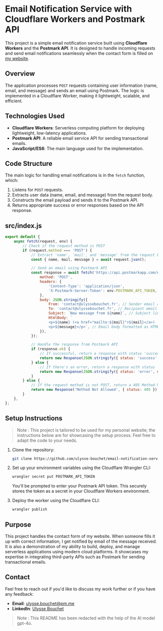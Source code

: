 # Email Notification Service with Cloudflare Workers and Postmark API

This project is a simple email notification service built using **Cloudflare Workers** and the **Postmark API**. It is designed to handle incoming requests and send email notifications seamlessly when the contact form is filled on [my website](https://ulyssebouchet.fr/).

## Overview

The application processes `POST` requests containing user information (name, email, and message) and sends an email using Postmark. The logic is implemented in a Cloudflare Worker, making it lightweight, scalable, and efficient.

## Technologies Used

- **Cloudflare Workers**: Serverless computing platform for deploying lightweight, low-latency applications.
- **Postmark API**: A reliable email service API for sending transactional emails.
- **JavaScript/ES6**: The main language used for the implementation.

## Code Structure

The main logic for handling email notifications is in the `fetch` function, which:

1. Listens for `POST` requests.
2. Extracts user data (name, email, and message) from the request body.
3. Constructs the email payload and sends it to the Postmark API.
4. Returns appropriate success or error responses based on the API response.

## src/index.js

```javascript
export default {
	async fetch(request, env) {
		// Check if the request method is POST
		if (request.method === 'POST') {
			// Extract 'name', 'mail', and 'message' from the request body
			const { name, mail, message } = await request.json();

			// Send an email using Postmark API
			const response = await fetch('https://api.postmarkapp.com/email', {
				method: 'POST',
				headers: {
					'Content-Type': 'application/json',
					'X-Postmark-Server-Token': env.POSTMARK_API_TOKEN, // Use the API token from the environment
				},
				body: JSON.stringify({
					From: 'contact@ulyssebouchet.fr', // Sender email address
					To: 'contact@ulyssebouchet.fr', // Recipient email address (same as sender in this case)
					Subject: `New message from ${name}`, // Subject line containing the sender's name
					HtmlBody: `
					<p>${name} (<a href="mailto:${mail}">${mail}</a>) : </p>
					<p>${message}</p>`, // Email body formatted as HTML, including the sender's name, email and message
				}),
			});

			// Handle the response from Postmark API
			if (response.ok) {
				// If successful, return a response with status 'success'
				return new Response(JSON.stringify({ status: 'success' }), { status: 200 });
			} else {
				// If there's an error, return a response with status 'error'
				return new Response(JSON.stringify({ status: 'error', message: 'Failed to send email.' }), { status: 500 });
			}
		} else {
			// If the request method is not POST, return a 405 Method Not Allowed response
			return new Response('Method Not Allowed', { status: 405 });
		}
	},
};
```

## Setup Instructions

> Note : This project is tailored to be used for my personal website; the instructions below are for showcasing the setup process. Feel free to adapt the code to your needs.

1. Clone the repository:
   ```bash
   git clone https://github.com/ulysse-bouchet/email-notification-service.git
   ```
2. Set up your environment variables using the Cloudflare Wrangler CLI:

   ```bash
   wrangler secret put POSTMARK_API_TOKEN
   ```

   You'll be prompted to enter your Postmark API token. This securely stores the token as a secret in your Cloudflare Workers environment.

3. Deploy the worker using the Cloudflare CLI:
   ```bash
   wrangler publish
   ```

## Purpose

This project handles the contact form of my website. When someone fills it up with correct information, I get notified by email of the message received. 
It is also a demonstration of my ability to build, deploy, and manage serverless applications using modern cloud platforms. It showcases my expertise in integrating third-party APIs such as Postmark for sending transactional emails.

## Contact

Feel free to reach out if you'd like to discuss my work further or if you have any feedback:

- **Email**: [ulysse.bouchet@pm.me](mailto:ulysse.bouchet@pm.me)
- **LinkedIn**: [Ulysse Bouchet](https://www.linkedin.com/in/ulysse-bouchet/)

> Note : This README has been redacted with the help of the AI model gpt-4o.

